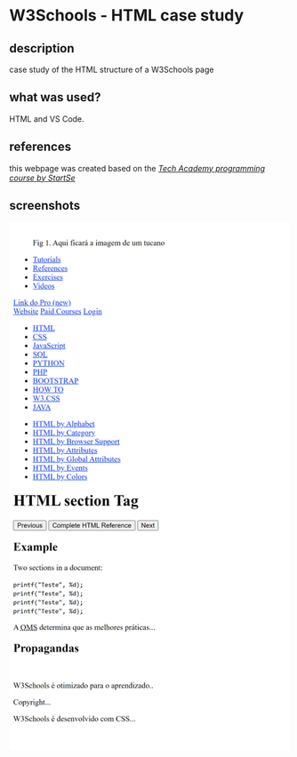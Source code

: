 # W3Schools - HTML case study

## description

case study of the HTML structure of a W3Schools page

## what was used?

HTML and VS Code.

## references

this webpage was created based on the <a href="https://www.startse.com/techacademy/" target="_blank"><em>Tech Academy programming course by StartSe</em></a>

## screenshots

![screenshot of the case study HTML page](/case_study_w3schools/img/caseprint1.png)
